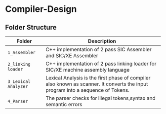 # Compiler-Design
## Folder Structure
Folder             | Description
-------------------| -----------------------------------------
`1_Assembler`   | C++ implementation of 2 pass SIC Assembler and SIC/XE Assembler
`2_linking loader`         | C++ implementation of 2 pass linking loader for SIC/XE machine assembly language
`3_Lexical Analyzer` | Lexical Analysis is the first phase of compiler also known as scanner. It converts the input program into a sequence of Tokens.
`4_Parser`      | The parser checks for illegal tokens,syntax and semantic errors

